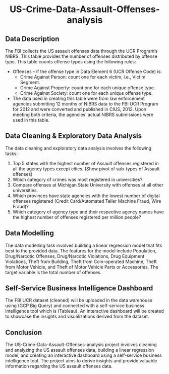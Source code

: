 <h1 align="center"><b>US-Crime-Data-Assault-Offenses-analysis</b></h1>


## Data Description
The FBI collects the US assault offenses data through the UCR Program’s NIBRS. This table provides the number of offenses distributed by offense type. This table counts offense types using the following rules:
* Offenses – if the offense type in Data Element 6 (UCR Offense Code) is:
  * Crime Against Person: count one for each victim, i.e., Victim Segment.
  * Crime Against Property: count one for each unique offense type.
  * Crime Against Society: count one for each unique offense type.
* The data used in creating this table were from law enforcement agencies submitting 12 months of NIBRS data to the FBI UCR Program for 2012 and were converted and published in CIUS, 2012. Upon meeting both criteria, the agencies’ actual NIBRS submissions were used in this table.

## Data Cleaning & Exploratory Data Analysis
The data cleaning and exploratory data analysis involves the following tasks:
1. Top 5 states with the highest number of Assault offenses registered in all the agency types except cities. (Show pivot of sub-types of Assault offenses)
2. Which category of crimes was most registered in universities?
3. Compare offenses at Michigan State University with offenses at all other universities.
4. Which provinces have state agencies with the lowest number of digital offenses registered (Credit Card/Automated Teller Machine Fraud, Wire Fraud)?
5. Which category of agency type and their respective agency names have the highest number of offenses registered per million people?

## Data Modelling
The data modelling task involves building a linear regression model that fits best to the provided data. The features for the model include Population, Drug/Narcotic Offenses, Drug/Narcotic Violations, Drug Equipment Violations, Theft from Building, Theft from Coin-operated Machine, Theft from Motor Vehicle, and Theft of Motor Vehicle Parts or Accessories. The target variable is the total number of offenses. 

## Self-Service Business Intelligence Dashboard
The FBI UCR dataset (cleaned) will be uploaded in the data warehouse using (GCP Big Query) and connected with a self-service business intelligence tool which is (Tableau). An interactive dashboard will be created to showcase the insights and visualizations derived from the dataset.

## Conclusion
The US-Crime-Data-Assault-Offenses-analysis project involves cleaning and analyzing the US assault offenses data, building a linear regression model, and creating an interactive dashboard using a self-service business intelligence tool. The project aims to derive insights and provide valuable information regarding the US assault offenses data.
